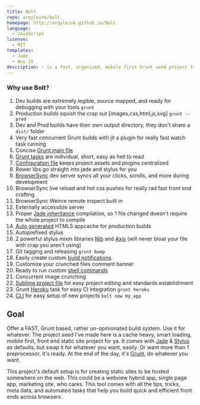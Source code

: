 ```yaml
---
title: Bolt
repo: argyleink/bolt
homepage: http://argyleink.github.io/Bolt
language:
  - JavaScript
license:
  - MIT
templates:
  - Jade
  - Any JS
description: ⚡ is a fast, organized, mobile first Grunt seed project for fast static apps.
---
```


### Why use Bolt?

1. Dev builds are extremely legible, source mapped, and ready for debugging with your tools `grunt`
1. Production builds squish the crap out [images,css,html,js,svg] `grunt --prod`
1. Dev and Prod builds have their own output directory, they don't share a `dist/` folder
1. Very fast concurrent Grunt builds with jit a plugin for really fast watch task running
1. Concise [Grunt main file](https://github.com/argyleink/Bolt/blob/master/gruntfile.coffee)
1. [Grunt tasks](https://github.com/argyleink/Bolt/tree/master/tasks) are individual, short, easy as hell to read
1. [Configuration file](https://github.com/argyleink/Bolt/blob/master/app.coffee) keeps project assets and plugins centralized
1. Bower libs go straight into jade and stylus for you
1. [BrowserSync](http://www.browsersync.io) dev server syncs all your clicks, scrolls, and more during development
1. BrowserSync live reload and hot css pushes for really rad fast front end crafting
1. BrowserSync Weinre remote inspect built in
1. Externally accessible server
1. Proper [Jade inheritance](https://github.com/paulyoung/jade-inheritance) compilation, so 1 file changed doesn't require the whole project to compile
1. [Auto generated](https://github.com/argyleink/Bolt/blob/master/tasks/manifest.coffee) HTML5 appcache for production builds
1. Autoprefixed stylus
1. 2 powerful stylus mixin libraries [Nib](https://github.com/stylus/nib) and [Axis](http://axis.netlify.com) (will never bloat your file with crap you aren't using)
1. Git tagging and releasing `grunt bump`
1. Easily create custom [build notifications](https://github.com/argyleink/Bolt/blob/master/tasks/notify.coffee)
1. Customize your crunched files comment banner
1. Ready to run custom [shell commands](https://github.com/argyleink/Bolt/blob/master/tasks/shell.coffee)
1. Concurrent image crunching
1. [Sublime project file](https://github.com/argyleink/Bolt/blob/master/app.sublime-project) for easy project editing and standards establishment
1. Grunt [Heroku](https://github.com/argyleink/Bolt/wiki/Deployments) task for easy CI integration `grunt heroku`
1. [CLI](https://github.com/argyleink/Bolt-cli) for easy setup of new projects `bolt new my_app`

## Goal

Offer a FAST, Grunt based, rather un-opinionated build system. Use it for whatever. The project seed I've made here is a cache heavy, smart loading, mobile first, front end static site project for ya. It comes with [Jade](http://jade-lang.com/) & [Stylus](http://learnboost.github.io/stylus/) as defaults, but swap it for whatever you want, easily. Or want more than 1 preprocessor, it's ready. At the end of the day, it's [Grunt](http://gruntjs.com/), do whatever you want.

This project's default setup is for creating static sites to be hosted somewhere on the web. This could be a webview hybrid app, single page app, marketing site, who cares. This tool comes with all the tips, tricks, meta data, and automated tasks that help you build quick and efficient front ends across browsers.
